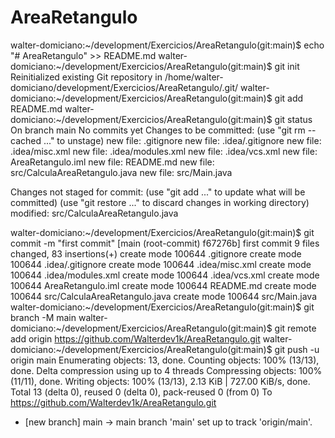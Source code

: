 # AreaRetangulo

walter-domiciano:~/development/Exercicios/AreaRetangulo(git:main)$ echo "# AreaRetangulo" >> README.md
walter-domiciano:~/development/Exercicios/AreaRetangulo(git:main)$ git init
Reinitialized existing Git repository in /home/walter-domiciano/development/Exercicios/AreaRetangulo/.git/
walter-domiciano:~/development/Exercicios/AreaRetangulo(git:main)$ git add README.md
walter-domiciano:~/development/Exercicios/AreaRetangulo(git:main)$ git status
On branch main
No commits yet
Changes to be committed:
  (use "git rm --cached <file>..." to unstage)
	new file:   .gitignore
	new file:   .idea/.gitignore
	new file:   .idea/misc.xml
	new file:   .idea/modules.xml
	new file:   .idea/vcs.xml
	new file:   AreaRetangulo.iml
	new file:   README.md
	new file:   src/CalculaAreaRetangulo.java
	new file:   src/Main.java

Changes not staged for commit:
  (use "git add <file>..." to update what will be committed)
  (use "git restore <file>..." to discard changes in working directory)
	modified:   src/CalculaAreaRetangulo.java

walter-domiciano:~/development/Exercicios/AreaRetangulo(git:main)$ git commit -m "first commit"
[main (root-commit) f67276b] first commit
 9 files changed, 83 insertions(+)
 create mode 100644 .gitignore
 create mode 100644 .idea/.gitignore
 create mode 100644 .idea/misc.xml
 create mode 100644 .idea/modules.xml
 create mode 100644 .idea/vcs.xml
 create mode 100644 AreaRetangulo.iml
 create mode 100644 README.md
 create mode 100644 src/CalculaAreaRetangulo.java
 create mode 100644 src/Main.java
walter-domiciano:~/development/Exercicios/AreaRetangulo(git:main)$ git branch -M main
walter-domiciano:~/development/Exercicios/AreaRetangulo(git:main)$ git remote add origin https://github.com/Walterdev1k/AreaRetangulo.git
walter-domiciano:~/development/Exercicios/AreaRetangulo(git:main)$ git push -u origin main
Enumerating objects: 13, done.
Counting objects: 100% (13/13), done.
Delta compression using up to 4 threads
Compressing objects: 100% (11/11), done.
Writing objects: 100% (13/13), 2.13 KiB | 727.00 KiB/s, done.
Total 13 (delta 0), reused 0 (delta 0), pack-reused 0 (from 0)
To https://github.com/Walterdev1k/AreaRetangulo.git
 * [new branch]      main -> main
branch 'main' set up to track 'origin/main'.
